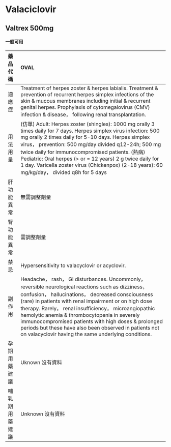# Valaciclovir

## Valtrex 500mg

#### 一般可用

| 藥品代碼       | OVAL                                                                                                                                                                                                                                                                                                                                                                                                                                                                                                 |
|:---------------|:-----------------------------------------------------------------------------------------------------------------------------------------------------------------------------------------------------------------------------------------------------------------------------------------------------------------------------------------------------------------------------------------------------------------------------------------------------------------------------------------------------|
| 適應症         | Treatment of herpes zoster & herpes labialis. Treatment & prevention of recurrent herpes simplex infections of the skin & mucous membranes including initial & recurrent genital herpes. Prophylaxis of cytomegalovirus (CMV) infection & disease， following renal transplantation.                                                                                                                                                                                                                 |
| 用法用量       | (仿單) Adult: Herpes zoster (shingles): 1000 mg orally 3 times daily for 7 days. Herpes simplex virus infection: 500 mg orally 2 times daily for 5-10 days. Herpes simplex virus， prevention: 500 mg/day divided q12-24h; 500 mg twice daily for immunocompromised patients. (熱病) Pediatric: Oral herpes (> or = 12 years) 2 g twice daily for 1 day. Varicella zoster virus (Chickenpox) (2-18 years): 60 mg/kg/day， divided q8h for 5 days                                                     |
| 肝功能異常     | 無需調整劑量                                                                                                                                                                                                                                                                                                                                                                                                                                                                                         |
| 腎功能異常     | 需調整劑量                                                                                                                                                                                                                                                                                                                                                                                                                                                                                           |
| 禁忌           | Hypersensitivity to valacyclovir or acyclovir.                                                                                                                                                                                                                                                                                                                                                                                                                                                       |
| 副作用         | Headache， rash， GI disturbances. Uncommonly， reversible neurological reactions such as dizziness， confusion， hallucinations， decreased consciousness (rare) in patients with renal impairment or on high dose therapy. Rarely， renal insufficiency， microangiopathic hemolytic anemia & thrombocytopenia in severely immunocompromised patients with high doses & prolonged periods but these have also been observed in patients not on valacyclovir having the same underlying conditions. |
| 孕期用藥建議   | Uknown 沒有資料                                                                                                                                                                                                                                                                                                                                                                                                                                                                                      |
| 哺乳期用藥建議 | Unknown 沒有資料                                                                                                                                                                                                                                                                                                                                                                                                                                                                                     |

